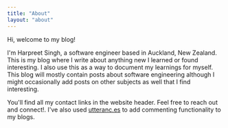 ```yaml
---
title: "About"
layout: "about"
---
```


Hi, welcome to my blog!

I'm Harpreet Singh, a software engineer based in Auckland, New Zealand. This is my blog where I write about anything new I learned or found interesting. I also use this as a way to document my learnings for myself. This blog will mostly contain posts about software engineering although I might occasionally add posts on other subjects as well that I find interesting.

You'll find all my contact links in the website header. Feel free to reach out and connect!. I've also used [utteranc.es](https://utteranc.es) to add commenting functionality to my blogs.
